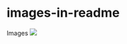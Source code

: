 # images-in-readme
Images
![](https://github.com/israeljls-j/images-in-readme/blob/master/1stqq.png?raw=true)
